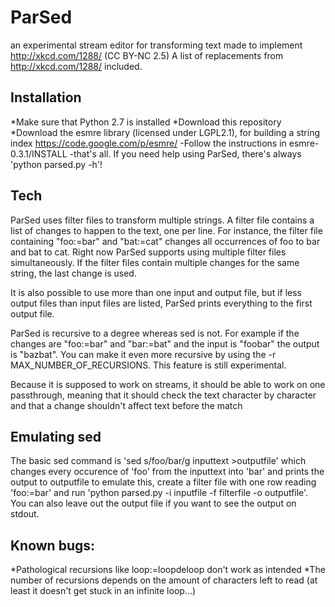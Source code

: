 ParSed
======

an experimental stream editor for transforming text
made to implement http://xkcd.com/1288/ (CC BY-NC 2.5)
A list of replacements from http://xkcd.com/1288/ included.


Installation
---------
*Make sure that Python 2.7 is installed
*Download this repository
*Download the esmre library (licensed under LGPL2.1), for building a string index
https://code.google.com/p/esmre/
-Follow the instructions in esmre-0.3.1/INSTALL
-that's all. If you need help using ParSed, there's always 'python parsed.py -h'!


Tech
-------
ParSed uses filter files to transform multiple strings.
 A filter file contains a list of changes to happen to the text, one per line. For instance, the filter file containing
"foo:=bar" and "bat:=cat"
changes all occurrences of foo to bar and bat to cat. Right now ParSed supports using multiple filter files simultaneously. If the filter files contain multiple changes for the same string, the last change is used.

It is also possible to use more than one input and output file, but if less output files than input files are listed, ParSed prints everything to the first output file.

ParSed is recursive to a degree whereas sed is not. For example if the changes are "foo:=bar" and "bar:=bat" and the input is "foobar" the output is "bazbat".
You can make it even more recursive by using the -r MAX_NUMBER_OF_RECURSIONS. This feature is still experimental.

Because it is supposed to work on streams, it should be able to work on one passthrough,
meaning that it should check the text character by character and that a change shouldn't affect text before the match


Emulating sed
-------------
The basic sed command is 'sed s/foo/bar/g inputtext >outputfile' which changes every occurence of 'foo' from the inputtext into 'bar' and prints the output to outputfile
to emulate this, create a filter file with one row reading 'foo:=bar'
and run 'python parsed.py -i inputfile -f filterfile -o outputfile'. You can also leave out the output file if you want to see the output on stdout.



Known bugs:
-----------
*Pathological recursions like loop:=loopdeloop don't work as intended
*The number of recursions depends on the amount of characters left to read (at least it doesn't get stuck in an infinite loop...)
